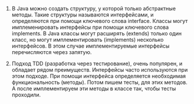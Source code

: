 1. В Java можно создать структуру, у которой только абстрактные методы. 
Такие структуры называются интерфейсами, и определяются при помощи ключевого слова interface. 
Классы могут имплеменировать интерфейсы при помощи ключевого слова implements. 
В Java классы могут расширять (extends) только один класс, но могут имплементировать 
(implements) несколько интерфейсов. В этом случае имплементируемые интерфейсы перечисляются через запятую.

2. Подход TDD (разработка через тестирование), очень популярен, и обладает рядом преимуществ. 
Интерфейсы часто используются при этом подходе. При помощи интерфейса определяется необходимая функциональность (методы). 
Потом пишем тесты, для этих методов. А после имплементируем эти методы в классе так, чтобы тесты проходили. 
